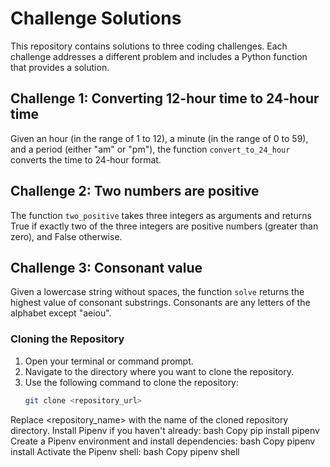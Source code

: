 # Challenge Solutions

This repository contains solutions to three coding challenges. Each challenge addresses a different problem and includes a Python function that provides a solution.

## Challenge 1: Converting 12-hour time to 24-hour time
Given an hour (in the range of 1 to 12), a minute (in the range of 0 to 59), and a period (either "am" or "pm"), the function `convert_to_24_hour` converts the time to 24-hour format.

## Challenge 2: Two numbers are positive
The function `two_positive` takes three integers as arguments and returns True if exactly two of the three integers are positive numbers (greater than zero), and False otherwise.

## Challenge 3: Consonant value
Given a lowercase string without spaces, the function `solve` returns the highest value of consonant substrings. Consonants are any letters of the alphabet except "aeiou".

### Cloning the Repository
1. Open your terminal or command prompt.
2. Navigate to the directory where you want to clone the repository.
3. Use the following command to clone the repository:
   ```bash
   git clone <repository_url>
Replace <repository_name> with the name of the cloned repository directory.
Install Pipenv if you haven't already:
bash
Copy
pip install pipenv
Create a Pipenv environment and install dependencies:
bash
Copy
pipenv install
Activate the Pipenv shell:
bash
Copy
pipenv shell


